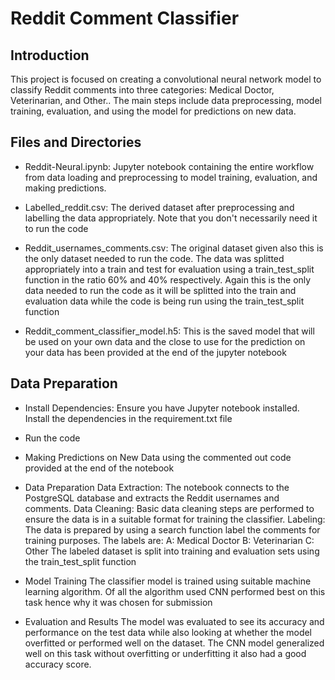 # Reddit Comment Classifier 

## Introduction
This project is focused on creating a convolutional neural network model to classify Reddit comments into three categories: Medical Doctor, Veterinarian, and Other.. The main steps include data preprocessing, model training, evaluation, and using the model for predictions on new data.

## Files and Directories

- Reddit-Neural.ipynb: Jupyter notebook containing the entire workflow from data loading and preprocessing to model training, evaluation, and making predictions.

- Labelled_reddit.csv: The derived dataset after preprocessing and labelling the data appropriately. Note that you don't necessarily need it to run the code 

- Reddit_usernames_comments.csv: The original dataset given also this is the only dataset needed to run the code. The data was splitted appropriately into a train and test for evaluation using a train_test_split function in the ratio 60% and 40% respectively. Again this is the only data needed to run the code as it will be splitted into the train and evaluation data while the code is being run using the train_test_split function

- Reddit_comment_classifier_model.h5: This is the saved model that will be used on your own data and the close to use for the prediction on your data has been provided at the end of the jupyter notebook

## Data Preparation
- Install Dependencies: Ensure you have Jupyter notebook installed. Install the dependencies in the requirement.txt file

- Run the code

- Making Predictions on New Data using the commented out code provided at the end of the notebook

- Data Preparation
Data Extraction: The notebook connects to the PostgreSQL database and extracts the Reddit usernames and comments.
Data Cleaning: Basic data cleaning steps are performed to ensure the data is in a suitable format for training the classifier.
Labeling: The data is prepared by using a search function label the comments for training purposes. The labels are:
A: Medical Doctor
B: Veterinarian
C: Other
The labeled dataset is split into training and evaluation sets using the train_test_split function

- Model Training
The classifier model is trained using suitable machine learning algorithm. Of all the algorithm used CNN performed best on this task hence why it was chosen for submission

- Evaluation and Results
The model was evaluated to see its accuracy and performance on the test data while also looking at whether the model overfitted or performed well on the dataset. The CNN model generalized well on this task without overfitting or underfitting it also had a good accuracy score.
